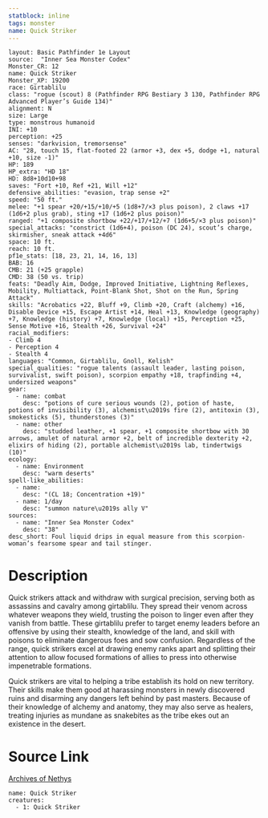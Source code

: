 ```yaml
---
statblock: inline
tags: monster
name: Quick Striker
---
```

```statblock
layout: Basic Pathfinder 1e Layout
source:  "Inner Sea Monster Codex"
Monster_CR: 12
name: Quick Striker
Monster_XP: 19200
race: Girtablilu
class: "rogue (scout) 8 (Pathfinder RPG Bestiary 3 130, Pathfinder RPG Advanced Player’s Guide 134)"
alignment: N
size: Large
type: monstrous humanoid
INI: +10
perception: +25
senses: "darkvision, tremorsense"
AC: "28, touch 15, flat-footed 22 (armor +3, dex +5, dodge +1, natural +10, size -1)"
HP: 189
HP_extra: "HD 18"
HD: 8d8+10d10+98
saves: "Fort +10, Ref +21, Will +12"
defensive_abilities: "evasion, trap sense +2"
speed: "50 ft."
melee: "+1 spear +20/+15/+10/+5 (1d8+7/×3 plus poison), 2 claws +17 (1d6+2 plus grab), sting +17 (1d6+2 plus poison)"
ranged: "+1 composite shortbow +22/+17/+12/+7 (1d6+5/×3 plus poison)"
special_attacks: "constrict (1d6+4), poison (DC 24), scout’s charge, skirmisher, sneak attack +4d6"
space: 10 ft.
reach: 10 ft.
pf1e_stats: [18, 23, 21, 14, 16, 13]
BAB: 16
CMB: 21 (+25 grapple)
CMD: 38 (50 vs. trip)
feats: "Deadly Aim, Dodge, Improved Initiative, Lightning Reflexes, Mobility, Multiattack, Point-Blank Shot, Shot on the Run, Spring Attack"
skills: "Acrobatics +22, Bluff +9, Climb +20, Craft (alchemy) +16, Disable Device +15, Escape Artist +14, Heal +13, Knowledge (geography) +7, Knowledge (history) +7, Knowledge (local) +15, Perception +25, Sense Motive +16, Stealth +26, Survival +24"
racial_modifiers:
- Climb 4
- Perception 4
- Stealth 4
languages: "Common, Girtablilu, Gnoll, Kelish"
special_qualities: "rogue talents (assault leader, lasting poison, survivalist, swift poison), scorpion empathy +18, trapfinding +4, undersized weapons"
gear:
  - name: combat
    desc: "potions of cure serious wounds (2), potion of haste, potions of invisibility (3), alchemist\u2019s fire (2), antitoxin (3), smokesticks (5), thunderstones (3)"
  - name: other
    desc: "studded leather, +1 spear, +1 composite shortbow with 30 arrows, amulet of natural armor +2, belt of incredible dexterity +2, elixirs of hiding (2), portable alchemist\u2019s lab, tindertwigs (10)"
ecology:
  - name: Environment
    desc: "warm deserts"
spell-like_abilities:
  - name:
    desc: "(CL 18; Concentration +19)"
  - name: 1/day
    desc: "summon nature\u2019s ally V"
sources:
  - name: "Inner Sea Monster Codex"
    desc: "38"
desc_short: Foul liquid drips in equal measure from this scorpion-woman’s fearsome spear and tail stinger.
```
# Description
Quick strikers attack and withdraw with surgical precision, serving both as assassins and cavalry among girtablilu. They spread their venom across whatever weapons they wield, trusting the poison to linger even after they vanish from battle. These girtablilu prefer to target enemy leaders before an offensive by using their stealth, knowledge of the land, and skill with poisons to eliminate dangerous foes and sow confusion. Regardless of the range, quick strikers excel at drawing enemy ranks apart and splitting their attention to allow focused formations of allies to press into otherwise impenetrable formations.

Quick strikers are vital to helping a tribe establish its hold on new territory. Their skills make them good at harassing monsters in newly discovered ruins and disarming any dangers left behind by past masters. Because of their knowledge of alchemy and anatomy, they may also serve as healers, treating injuries as mundane as snakebites as the tribe ekes out an existence in the desert.
# Source Link
[Archives of Nethys](https://aonprd.com/MonsterDisplay.aspx?ItemName=Quick%20Striker)
```encounter-table
name: Quick Striker
creatures:
  - 1: Quick Striker
```
